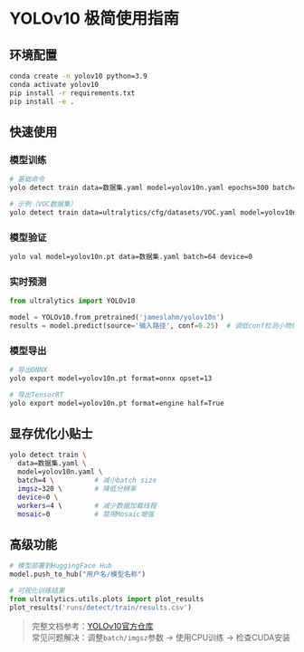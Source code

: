 # YOLOv10 极简使用指南

## 环境配置
```bash
conda create -n yolov10 python=3.9
conda activate yolov10
pip install -r requirements.txt
pip install -e .
```

## 快速使用
### 模型训练
```bash
# 基础命令
yolo detect train data=数据集.yaml model=yolov10n.yaml epochs=300 batch=64 imgsz=640 device=0

# 示例（VOC数据集）
yolo detect train data=ultralytics/cfg/datasets/VOC.yaml model=yolov10n.yaml epochs=300 batch=64 imgsz=640 device=0
```

### 模型验证
```bash
yolo val model=yolov10n.pt data=数据集.yaml batch=64 device=0
```

### 实时预测
```python
from ultralytics import YOLOv10

model = YOLOv10.from_pretrained('jameslahm/yolov10n')
results = model.predict(source='输入路径', conf=0.25)  # 调低conf检测小物体
```

### 模型导出
```bash
# 导出ONNX
yolo export model=yolov10n.pt format=onnx opset=13

# 导出TensorRT
yolo export model=yolov10n.pt format=engine half=True
```

## 显存优化小贴士
```bash
yolo detect train \
  data=数据集.yaml \
  model=yolov10n.yaml \
  batch=4 \          # 减小batch size
  imgsz=320 \        # 降低分辨率
  device=0 \
  workers=4 \        # 减少数据加载线程
  mosaic=0           # 禁用Mosaic增强
```

## 高级功能
```python
# 模型部署到HuggingFace Hub
model.push_to_hub("用户名/模型名称")

# 可视化训练结果
from ultralytics.utils.plots import plot_results
plot_results('runs/detect/train/results.csv')
```

> 完整文档参考：[YOLOv10官方仓库](https://github.com/THU-MIG/yolov10)  
> 常见问题解决：调整`batch/imgsz`参数 → 使用CPU训练 → 检查CUDA安装
